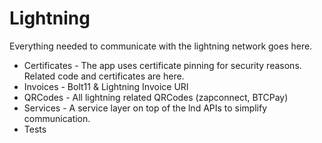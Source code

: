 # Lightning

Everything needed to communicate with the lightning network goes here.

- Certificates - The app uses certificate pinning for security reasons. Related code and certificates are here.
- Invoices - Bolt11 & Lightning Invoice URI
- QRCodes - All lightning related QRCodes (zapconnect, BTCPay)
- Services - A service layer on top of the lnd APIs to simplify communication.
- Tests

